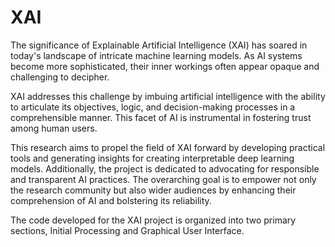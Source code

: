 # XAI
The significance of Explainable Artificial Intelligence (XAI) has soared in today's landscape of intricate machine learning models. As AI systems become more sophisticated, their inner workings often appear opaque and challenging to decipher.

XAI addresses this challenge by imbuing artificial intelligence with the ability to articulate its objectives, logic, and decision-making processes in a comprehensible manner. This facet of AI is instrumental in fostering trust among human users. 

This research aims to propel the field of XAI forward by developing practical tools and generating insights for creating interpretable deep learning models. Additionally, the project is dedicated to advocating for responsible and transparent AI practices. The overarching goal is to empower not only the research community but also wider audiences by enhancing their comprehension of AI and bolstering its reliability.

The code developed for the XAI project is organized into two primary sections, Initial Processing and Graphical User Interface.
